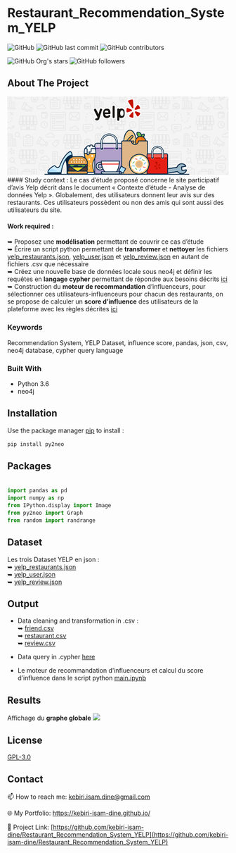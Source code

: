 # Restaurant_Recommendation_System_YELP

![GitHub](https://img.shields.io/github/license/kebiri-isam-dine/UniversityProjects?color=g&style=for-the-badge)
![GitHub last commit](https://img.shields.io/github/last-commit/kebiri-isam-dine/Restaurant_Recommendation_System_YELP?color=red&style=for-the-badge)
![GitHub contributors](https://img.shields.io/github/contributors/kebiri-isam-dine/Restaurant_Recommendation_System_YELP?color=yellow&style=for-the-badge)

![GitHub Org's stars](https://img.shields.io/github/stars/kebiri-isam-dine?style=social)
![GitHub followers](https://img.shields.io/github/followers/kebiri-isam-dine?style=social)



## About The Project
<img src="./Project/YELP_restaurents.png">
#### Study context :
Le cas d’étude proposé concerne le site participatif d’avis Yelp décrit dans le document « Contexte d’étude - Analyse de données Yelp ». Globalement, des utilisateurs donnent leur avis sur des restaurants. Ces utilisateurs possèdent ou non des amis qui sont aussi des utilisateurs du site.

#### Work required :   
➥ Proposez une **modélisation** permettant de couvrir ce cas d’étude   
➥ Écrire un script python permettant de **transformer** et **nettoyer** les fichiers [yelp_restaurants.json](Dataset/Json_OriginalDdata/yelp_restaurants.json), [yelp_user.json](Dataset/Json_OriginalDdata/yelp_user.json) et [yelp_review.json](Dataset/Json_OriginalDdata/yelp_review.json) en autant de fichiers .csv que nécessaire    
➥ Créez une nouvelle base de données locale sous neo4j et définir les requêtes en **langage cypher** permettant de répondre aux besoins décrits [ici](Project/Project.pdf)    
➥ Construction du **moteur de recommandation** d’influenceurs, pour sélectionner ces utilisateurs-influenceurs pour chacun des restaurants, on se propose de calculer un **score d’influence** des utilisateurs de la plateforme avec les règles décrites [ici](Project/Project.pdf)   



### Keywords

Recommendation System, YELP Dataset, influence score, pandas, json, csv, neo4j database, cypher query language

### Built With

* Python 3.6
* neo4j 

## Installation

Use the package manager [pip](https://pip.pypa.io/en/stable/) to install :

```python 
pip install py2neo
```

## Packages

```python

import pandas as pd
import numpy as np
from IPython.display import Image
from py2neo import Graph
from random import randrange
```



## Dataset
Les trois Dataset YELP en json :   
➥ [yelp_restaurants.json](Dataset/Json_OriginalDdata/yelp_restaurants.json)     
➥ [yelp_user.json](Dataset/Json_OriginalDdata/yelp_user.json)      
➥ [yelp_review.json](Dataset/Json_OriginalDdata/yelp_review.json)       



## Output

- Data cleaning and transformation in .csv :    
➥ [friend.csv](Dataset/CSV_Output/friend.csv)     
➥ [restaurant.csv](Dataset/CSV_Output/restaurant.csv)      
➥ [review.csv](Dataset/CSV_Output/review.csv)     

- Data query in .cypher [here](Data_query.cypher)

- Le moteur de recommandation d’influenceurs et calcul du score d’influence dans le script python [main.ipynb](main.ipynb)
     


## Results
Affichage du **graphe globale**
<img src="./screen_neo4j/graph.png">

## License

[GPL-3.0](https://choosealicense.com/licenses/gpl-3.0/)

## Contact

📫 How to reach me: kebiri.isam.dine@gmail.com

🌐 My Portfolio: <https://kebiri-isam-dine.github.io/>

🔗 Project Link: [https://github.com/kebiri-isam-dine/Restaurant_Recommendation_System_YELP](https://github.com/kebiri-isam-dine/Restaurant_Recommendation_System_YELP)
